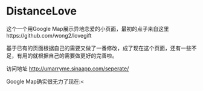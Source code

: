 DistanceLove
============

这个一个用Google Map展示异地恋爱的小页面，最初的点子来自这里https://github.com/wong2/lovegift

基于已有的页面根据自己的需要又做了一番修改，成了现在这个页面，还有一些不足，有用的就根据自己的需要做更好的完善啦。

访问地址
http://umarryme.sinaapp.com/seperate/

Google Map确实很无力了现在:<
